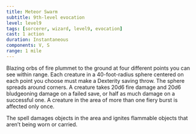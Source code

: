 ```yaml
---
title: Meteor Swarm
subtitle: 9th-level evocation
level: level9
tags: [sorcerer, wizard, level9, evocation]
cast: 1 action
duration: Instantaneous
components: V, S
range: 1 mile
---
```

Blazing orbs of fire plummet to the ground at four different points you can see within range. Each creature in a 40-foot-radius sphere centered on each point you choose must make a Dexterity saving throw. The sphere spreads around corners. A creature takes 20d6 fire damage and 20d6 bludgeoning damage on a failed save, or half as much damage on a successful one. A creature in the area of more than one fiery burst is affected only once.

The spell damages objects in the area and ignites flammable objects that aren’t being worn or carried.
